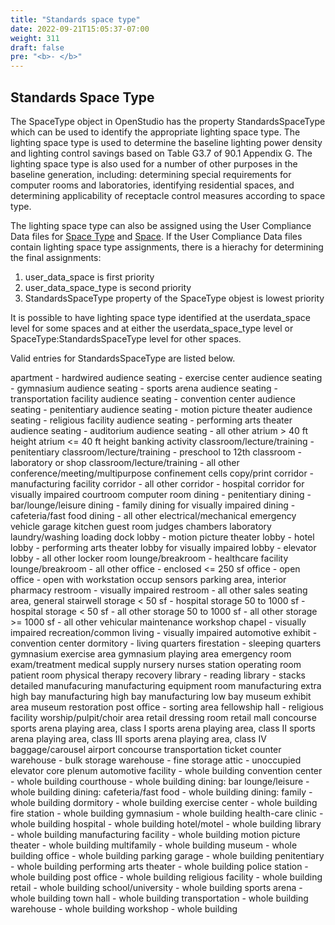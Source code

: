 ```yaml
---
title: "Standards space type"
date: 2022-09-21T15:05:37-07:00
weight: 311
draft: false
pre: "<b>- </b>"
---
```

## Standards Space Type

The SpaceType object in OpenStudio has the property StandardsSpaceType which can be used to identify the appropriate lighting space type. The lighting space type is used to determine the baseline lighting power density and lighting control savings based on Table G3.7 of 90.1 Appendix G. The lighting space type is also used for a number of other purposes in the baseline generation, including: determining special requirements for computer rooms and laboratories, identifying residential spaces, and determining applicability of receptacle control measures according to space type.

The lighting space type can also be assigned using the User Compliance Data files for [Space Type](/BEM-for-PRM/user_guide/add_compliance_data/user_data_space_type) and [Space](/BEM-for-PRM/user_guide/add_compliance_data/user_data_space). If the User Compliance Data files contain lighting space type assignments, there is a hierachy for determining the final assignments:

1. user_data_space is first priority
2. user_data_space_type is second priority
3. StandardsSpaceType property of the SpaceType objest is lowest priority

It is possible to have lighting space type identified at the userdata_space level for some spaces and at either the userdata_space_type level or SpaceType:StandardsSpaceType level for other spaces.

Valid entries for StandardsSpaceType are listed below. 

apartment - hardwired
audience seating - exercise center
audience seating - gymnasium
audience seating - sports arena
audience seating - transportation facility
audience seating - convention center
audience seating - penitentiary
audience seating - motion picture theater
audience seating - religious facility
audience seating - performing arts theater
audience seating - auditorium
audience seating - all other
atrium > 40 ft height
atrium <= 40 ft height
banking activity
classroom/lecture/training - penitentiary
classroom/lecture/training - preschool to 12th
classroom - laboratory or shop
classroom/lecture/training - all other
conference/meeting/multipurpose
confinement cells
copy/print
corridor - manufacturing facility
corridor - all other
corridor - hospital
corridor for visually impaired
courtroom
computer room
dining - penitentiary
dining - bar/lounge/leisure
dining - family
dining for visually impaired
dining - cafeteria/fast food
dining - all other
electrical/mechanical
emergency vehicle garage
kitchen
guest room
judges chambers
laboratory
laundry/washing
loading dock
lobby - motion picture theater
lobby - hotel
lobby - performing arts theater
lobby for visually impaired
lobby - elevator
lobby - all other
locker room
lounge/breakroom - healthcare facility
lounge/breakroom - all other
office - enclosed <= 250 sf
office - open
office - open with workstation occup sensors
parking area, interior
pharmacy
restroom - visually impaired
restroom - all other
sales
seating area, general
stairwell
storage < 50 sf - hospital
storage 50 to 1000 sf - hospital
storage < 50 sf - all other
storage 50 to 1000 sf - all other
storage >= 1000 sf - all other
vehicular maintenance
workshop
chapel - visually impaired
recreation/common living - visually impaired
automotive
exhibit - convention center
dormitory - living quarters
firestation - sleeping quarters
gymnasium exercise area
gymnasium playing area
emergency room
exam/treatment
medical supply
nursery
nurses station
operating room
patient room
physical therapy
recovery
library - reading
library - stacks
detailed manufacuring
manufacturing equipment room
manufacturing extra high bay
manufacturing high bay
manufacturing low bay
museum exhibit area
museum restoration
post office - sorting area
fellowship hall - religious facility
worship/pulpit/choir area
retail dressing room
retail mall concourse
sports arena playing area, class I
sports arena playing area, class II
sports arena playing area, class III
sports arena playing area, class IV
baggage/carousel
airport concourse
transportation ticket counter
warehouse - bulk storage
warehouse - fine storage
attic - unoccupied
elevator core
plenum
automotive facility - whole building
convention center - whole building
courthouse - whole building
dining: bar lounge/leisure - whole building
dining: cafeteria/fast food - whole building
dining: family - whole building
dormitory - whole building
exercise center - whole building
fire station - whole building
gymnasium - whole building
health-care clinic - whole building
hospital - whole building
hotel/motel - whole building
library - whole building
manufacturing facility - whole building
motion picture theater - whole building
multifamily - whole building
museum - whole building
office - whole building
parking garage - whole building
penitentiary - whole building
performing arts theater - whole building
police station - whole building
post office - whole building
religious facility - whole building
retail - whole building
school/university - whole building
sports arena - whole building
town hall - whole building
transportation - whole building
warehouse - whole building
workshop - whole building


